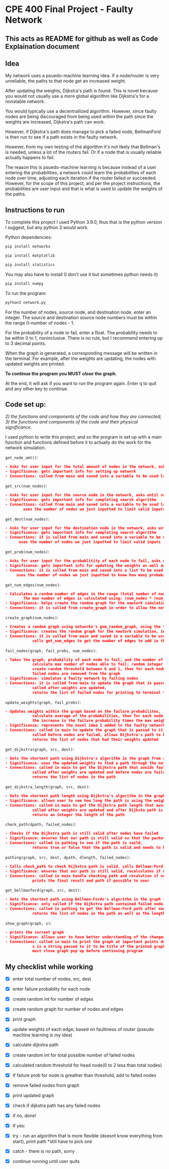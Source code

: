 # CPE 400 Final Project - Faulty Network

## This acts as README for github as well as Code Explaination document

## Idea
My network uses a psuedo-machine learning idea. If a node/router is very unreliable, the paths to that node get an increased weight.

After updating the weights, Dijkstra's path is found. This is novel because you would not usually use a more global algorithm like Dijkstra's for a nonstable network.

You would typically use a decentrailized algorithm. However, since faulty nodes are being discouraged from being used within the path since the weights are increased, Dijkstra's path can work.

However, if Dijkstra's path does manage to pick a failed node, BellmanFord is then run to see if a path exists in the faulty network.

However, from my own testing of the algorithm it's not likely that Bellman's is needed, unless a lot of the routers fail. Or if a node that is usually reliable actually happens to fail.

The reason this is psuedo-machine learning is because instead of a user entering the probabilities, a network could learn the probabilities of each node over time, adjusting each iteration if the router failed or succeeded. However, for the scope of this project, and per the project instructions, the probabilities are user input and that is what is used to update the weights of the paths.


## Instructions to run
To complete this project I used Python 3.9.0, thus that is the python version I suggest, but any python 3 would work.

Python dependencies:

```bash
pip install networkx 
```

```bash
pip install matplotlib 
```

```bash
pip install statistics 
```

You may also have to install (I don't use it but sometimes python needs it)
```bash
pip install numpy 
```

To run the program:
```bash
python3 network.py 
```

For the number of nodes, source node, and destination node, enter an integer.
The source and destination source node numbers must be within the range 0-number of nodes - 1.

For the probability of a node to fail, enter a float.
The probability needs to be within 0 to 1, noninclusive.
There is no rule, but I recommend entering up to 3 decimal points.

When the graph is generated, a corresponding message will be written in the terminal.
For example, after the weights are updating, the nodes with updated weights are printed.

**To continue the program you MUST _close_ the graph.**

At the end, it will ask if you want to run the program again. Enter q to quit and any other key to continue.

## Code set up:

_2) the functions and components of the code and how they are connected; 3) the functions and components of the code and their physical significance._

I used python to write this project, and so the program is set up with a main function and functions defined before it to actually do the work for the network simulation.

`get_node_amt()`:

```json
- Asks for user input for the total amount of nodes in the network, asks until valid input is submitted
- Significance: gets important info for setting up network
- Connections: called from main and saved into a variable to be used later
```

`get_src(num_nodes)`:

```json
- Asks for user input for the source node in the network, asks until valid input is submitted
- Significance: gets important info for completing search algorithm
- Connections: called from main and saved into a variable to be used later,
        uses the number of nodes we just inputted to limit valid inputs
```

`get_dest(num_nodes)`:

```json
- Asks for user input for the destination node in the network, asks until valid input is submitted
- Significance: gets important info for completing search algorithm
- Connections: it is called from main and saved into a variable to be used later, 
      uses the number of nodes we just inputted to limit valid inputs
```

`get_prob(num_nodes)`:

```json
- Asks for user input for the probablitity of each node to fail, asks until valid input is submitted
- Significance: gets important info for updating the weights as well as updating the faulty network
- Connections: it is called from main and saved into a list to be used later, 
     uses the number of nodes we just inputted to know how many probabilities to obtain from user
```

`get_num_edges(num_nodes)`:

```json
- Calculates a random number of edges in the range (total number of nodes, max number of edges) to be within the graph/network
        The max number of edges is calculated using: (num_nodes * (num_nodes - 1)) // 2 
- Significance: helps create the random graph for the newtork simulation
- Connections: it is called from create_graph in order to allow the networkx function to create a random graph to signify our network
```


`create_graph(num_nodes)`:

```json
- Creates a random graph using networkx's gnm_random_graph, using the total number of nodes
- Significance: creates the random graph for the newtork simulation, including random weights for the edges (1 to 20 inclusive)
- Connections: it is called from main and saved in a variable to be used multiple times,
            calls get_num_edges to get the number of edges to add in the graph
```

`fail_nodes(graph, fail_probs, num_nodes)`:

```json
- Takes the graph, probability of each node to fail, and the number of nodes in the graph in order to determine which nodes to fail:
            calculate max number of nodes able to fail: random integer from 0 to 80% of the nodes within the graph,
            create random threshold between 0 and 1, then for each node, if its probability is greater than that threshold, the node fails,
            failed nodes are removed from the graph
- Significance: simulates a faulty network by failing nodes
- Connections: it is called from main to update the graph that is passed to it (since python is pass by ref),
            called after weights are updated,
            returns the list of failed nodes for printing to terminal to help user see which nodes failed
```

`update_weights(graph, fail_probs)`:

```json
- Updates weights within the graph based on the failure probabilites,
            calculate average of the probabilities, then for each node, if its probability is greater than that average, the edges connected to it has its weights increased,
            the increase is the failure probability times the max weight when setting random weights, which I set as 20
- Significance: represents the novel idea I added to the faulty network, update the weights of nodes with higher failure probabilites so they are less likely to be pathed over
- Connections: called in main to update the graph that is passed to it,
            called before nodes are failed, allows Dijkstra's path to be found,
            returns the list of nodes that had their weights updated
```

`get_dijkstra(graph, src, dest)`:

```json
- Gets the shortest path using Dijkstra's algorithm in the graph from src to dest in networkx
- Significance: uses the updated weights to find a path through the network that avoids faulty nodes before they fail
- Connections: called in main to get the Dijkstra path that avoids faulty routers,
            called after weights are updated and before nodes are failed,
            returns the list of nodes in the path
```

`get_dijkstra_length(graph, src, dest)`:

```json
- Gets the shortest path length using Dijkstra's algorithm in the graph from src to dest in networkx
- Significance: allows user to see how long the path is using the weights in the graph
- Connections: called in main to get the Dijkstra path length that avoids faulty routers,
            called after weights are updated and after Dijksta path is found and before nodes are failed,
            returns an integer the length of the path
```

`check_path(dpath, failed_nodes)`:

```json
- Checks if the Dijkstra path is still valid after nodes have failed
- Significance: ensures that our path is still valid so that the packet is transmitted
- Connections: called in pathing to see if the path is vaild,
            returns true or false that the path is valid and needs to be recalculated
```

`pathing(graph, src, dest, dpath, dlength, failed_nodes)`:

```json
- Calls check_path to check Dijkstra path is valid, calls Bellman-Ford if necessary, catches error if no path exists
- Significance: ensures that our path is still valid, recalculates if needed, so that the packet is transmitted if possible
- Connections: called in main handle checking path and recalution if needed
            prints the final result and path if possible to user
```

`get_bellmanford(graph, src, dest)`:

```json
- Gets the shortest path using Bellman-Fords's algorithm in the graph from src to dest in networkx
- Significance: only called if the Dijkstra path contained failed node, failsafe for transmitting the packet throught the faulty network
- Connections: called in pathing to get the Bellman-Ford path after nodes failed,
            returns the list of nodes in the path as well as the length of that path
```

`show_graph(graph, s)`:

```json
- prints the current graph
- Significance: allows user to have better understanding of the changes during the simulation since they are given a visual
- Connections: called in main to print the graph at important points during the simulation
            s is a string passed to it to be title of the printed graph for better labeling,
            must close graph pop up before continuing program
```

## My checklist while working
- [x] enter total number of nodes, src, dest

- [x] enter failure probablity for each node

- [x] create random int for number of edges

- [x] create random graph for number of nodes and edges

- [x] print graph

- [x] update weights of each edge, based on faultiness of router (pseudo machine learning is my idea)

- [x] calculate dijkstra path

- [x] create random int for total possible number of failed nodes

- [x] calculated random threshold for head node(0 to 2 less than total nodes)

- [x] if failure prob for node is greather than threshold, add to failed nodes

- [x] remove failed nodes from graph

- [x] print updated graph

- [x] check if dijkstra path has any failed nodes

- [x] if no, done!

- [x] if yes:

- [x] try - run an algorithm that is more flexible (doesnt know everything from start), print path \*still have to pick one

- [x] catch - there is no path, sorry

- [x] continue running until user quits
